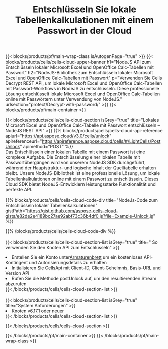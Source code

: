 ﻿---
title: Entschlüsseln Sie lokale Tabellenkalkulationen mit einem Passwort in der Cloud
description:  Cloud-APIs und SDKs für Microsoft Excel und OpenOffice Calc freischalten. Tabellenkalkulationen werden mit der Cells-Cloud API entschlüsselt. Das SDK unterstützt verschiedene Entwicklungssprachen. Dazu gehören Android, C#, Go, Java, NodeJS, Perl, PHP, Python, Ruby und Swift.
url: /de/nodejs/protect/decrypt-with-password/
---
{{< blocks/products/pf/main-wrap-class isAutogenPage="true" >}}
{{< blocks/products/cells/cells-cloud-upper-banner h1="NodeJS API zum Entschlüsseln lokaler Microsoft Excel und OpenOffice Calc-Tabellen mit Passwort" h2="NodeJS-Bibliothek zum Entschlüsseln lokaler Microsoft Excel und OpenOffice Calc-Tabellen mit Passwort" p="Verwenden Sie Cells Decrypt REST API, um lokale Microsoft Excel und OpenOffice Calc-Tabellen mit Passwort-Workflows in NodeJS zu entschlüsseln. Diese professionelle Lösung entschlüsselt lokale Microsoft Excel und OpenOffice Calc-Tabellen online mit Passwörtern unter Verwendung von NodeJS." urlsection="protect/Decrypt-with-password/" >}}
{{< blocks/products/pf/main-container >}}

{{< blocks/products/cells/cells-cloud-section isGrey="true" title="Lokales Microsoft Excel und OpenOffice Calc-Tabelle mit Passwort entschlüsseln – NodeJS REST API" >}}
{{% blocks/products/cells/cells-cloud-api-reference apiurl="https://api.aspose.cloud/v3.0/cells/unlock" apireferenceurl="https://apireference.aspose.cloud/cells/#/LightCells/PostUnlock" apimethod="POST" %}}
<br/>
Das Entschlüsseln einer lokalen Tabelle mit einem Passwort ist eine komplexe Aufgabe. Die Entschlüsselung einer lokalen Tabelle mit Passwortübergängen wird von unserem NodeJS SDK durchgeführt, während der Hauptstruktur- und logische Inhalt der Quelltabelle erhalten bleibt. Unsere NodeJS-Bibliothek ist eine professionelle Lösung, um lokale Tabellenkalkulationen online mit einem Passwort zu entschlüsseln. Dieses Cloud SDK bietet NodeJS-Entwicklern leistungsstarke Funktionalität und perfekte API.
<br/>
<br/>
{{% blocks/products/cells/cells-cloud-code-div title="NodeJs-Code zum Entschlüsseln lokaler Tabellenkalkulationen" gistPath="https://gist.github.com/aspose-cells-cloud-gists/e82de2e4189bc27ae92abf73c36b4df0.js?file=Example-Unlock.js" %}}
  
{{% /blocks/products/cells/cells-cloud-code-div %}}
<br/>
<br/>
{{< blocks/products/cells/cells-cloud-section-list isGrey="true" title=" So verwenden Sie den Knoten API zum Entschlüsseln" >}}
<li> Erstellen Sie ein Konto unter<a href="https://dashboard.aspose.cloud/">Armaturenbrett</a> um ein kostenloses API-Kontingent und Autorisierungsdetails zu erhalten</li>
<li>Initialisieren Sie CellsApi mit Client-ID, Client-Geheimnis, Basis-URL und Version API</li>
<li>Rufen Sie die Methode postUnlock auf, um den resultierenden Stream abzurufen</li>
{{< /blocks/products/cells/cells-cloud-section-list >}}
<br/>
<br/>
{{< blocks/products/cells/cells-cloud-section-list isGrey="true" title="System Anforderungen" >}}
<li>Knoten v6.17.1 oder neuer</li>
{{< /blocks/products/cells/cells-cloud-section-list >}}

{{< /blocks/products/cells/cells-cloud-section >}}

{{< /blocks/products/pf/main-container >}}
{{< /blocks/products/pf/main-wrap-class >}}
